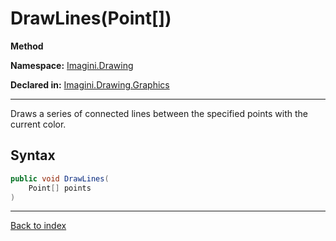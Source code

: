 # DrawLines(Point[])

**Method**

**Namespace:** [Imagini.Drawing](Imagini.Drawing.md)

**Declared in:** [Imagini.Drawing.Graphics](Imagini.Drawing.Graphics.md)

------



Draws a series of connected lines between the specified points with
the current color.


## Syntax

```csharp
public void DrawLines(
	Point[] points
)
```

------

[Back to index](index.md)